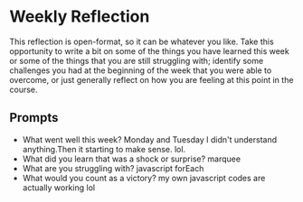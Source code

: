 # Weekly Reflection
This reflection is open-format, so it can be whatever you like. Take this opportunity to write a bit on some of the things you have learned this week or some of the things that you are still struggling with; identify some challenges you had at the beginning of the week that you were able to overcome, or just generally reflect on how you are feeling at this point in the course.

## Prompts
- What went well this week?
Monday and Tuesday I didn't understand anything.Then it starting to make sense. lol. 
- What did you learn that was a shock or surprise?
marquee
- What are you struggling with?
javascript forEach 
- What would you count as a victory?
my own javascript codes are actually working lol
